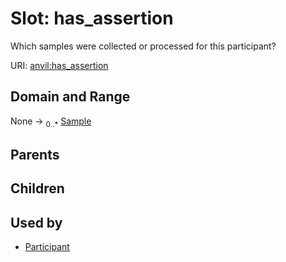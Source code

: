 
# Slot: has_assertion

Which samples were collected or processed for this participant?

URI: [anvil:has_assertion](https://anvilproject.org/acr-harmonized-data-model/has_assertion)


## Domain and Range

None &#8594;  <sub>0..\*</sub> [Sample](Sample.md)

## Parents


## Children


## Used by

 * [Participant](Participant.md)
